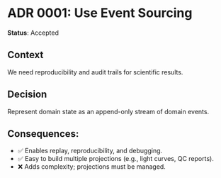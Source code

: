 # ADR 0001: Use Event Sourcing

**Status**: Accepted

## Context

We need reproducibility and audit trails for scientific results.

## Decision

Represent domain state as an append-only stream of domain events.

## Consequences:

- ✅ Enables replay, reproducibility, and debugging.
- ✅ Easy to build multiple projections (e.g., light curves, QC reports).
- ❌ Adds complexity; projections must be managed.
